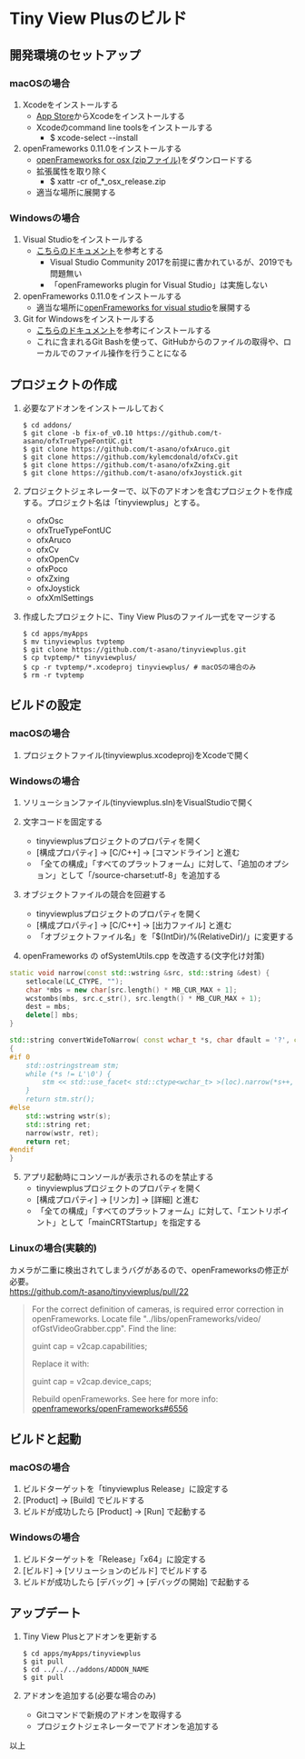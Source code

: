 # Tiny View Plusのビルド

## 開発環境のセットアップ

### macOSの場合

1. Xcodeをインストールする
   - [App Store](https://itunes.apple.com/ca/app/xcode/id497799835?mt=12)からXcodeをインストールする
   - Xcodeのcommand line toolsをインストールする
     - $ xcode-select --install
2. openFrameworks 0.11.0をインストールする
   - [openFrameworks for osx (zipファイル)](https://openframeworks.cc/download/)をダウンロードする
   - 拡張属性を取り除く
     - $ xattr -cr of\_\*\_osx_release.zip
   - 適当な場所に展開する

### Windowsの場合

1. Visual Studioをインストールする
    - [こちらのドキュメント](https://openframeworks.cc/setup/vs/)を参考とする
      - Visual Studio Community 2017を前提に書かれているが、2019でも問題無い
      - 「openFrameworks plugin for Visual Studio」は実施しない
2. openFrameworks 0.11.0をインストールする
    - 適当な場所に[openFrameworks for visual studio](https://openframeworks.cc/download/)を展開する
3. Git for Windowsをインストールする
    - [こちらのドキュメント](https://qiita.com/elu_jaune/items/280b4773a3a66c7956fe)を参考にインストールする
    - これに含まれるGit Bashを使って、GitHubからのファイルの取得や、ローカルでのファイル操作を行うことになる

## プロジェクトの作成

1. 必要なアドオンをインストールしておく
    ```
    $ cd addons/
    $ git clone -b fix-of_v0.10 https://github.com/t-asano/ofxTrueTypeFontUC.git
    $ git clone https://github.com/t-asano/ofxAruco.git
    $ git clone https://github.com/kylemcdonald/ofxCv.git
    $ git clone https://github.com/t-asano/ofxZxing.git
    $ git clone https://github.com/t-asano/ofxJoystick.git
    ```
	
2. プロジェクトジェネレーターで、以下のアドオンを含むプロジェクトを作成する。プロジェクト名は「tinyviewplus」とする。
    - ofxOsc
    - ofxTrueTypeFontUC
    - ofxAruco
    - ofxCv
    - ofxOpenCv
    - ofxPoco
    - ofxZxing
    - ofxJoystick
    - ofxXmlSettings

3. 作成したプロジェクトに、Tiny View Plusのファイル一式をマージする
    ```
    $ cd apps/myApps
    $ mv tinyviewplus tvptemp
    $ git clone https://github.com/t-asano/tinyviewplus.git
    $ cp tvptemp/* tinyviewplus/
    $ cp -r tvptemp/*.xcodeproj tinyviewplus/ # macOSの場合のみ
    $ rm -r tvptemp
    ```

## ビルドの設定

### macOSの場合

1. プロジェクトファイル(tinyviewplus.xcodeproj)をXcodeで開く

### Windowsの場合

1. ソリューションファイル(tinyviewplus.sln)をVisualStudioで開く

2. 文字コードを固定する
   - tinyviewplusプロジェクトのプロパティを開く
   - [構成プロパティ] -> [C/C++] -> [コマンドライン]  と進む
   - 「全ての構成」「すべてのプラットフォーム」に対して、「追加のオプション」として「/source-charset:utf-8」を追加する

3. オブジェクトファイルの競合を回避する
   - tinyviewplusプロジェクトのプロパティを開く
   - [構成プロパティ] -> [C/C++] -> [出力ファイル] と進む
   - 「オブジェクトファイル名」を「$(IntDir)/%(RelativeDir)/」に変更する

4. openFrameworks の ofSystemUtils.cpp を改造する(文字化け対策)

```cpp
static void narrow(const std::wstring &src, std::string &dest) {
	setlocale(LC_CTYPE, "");
	char *mbs = new char[src.length() * MB_CUR_MAX + 1];
	wcstombs(mbs, src.c_str(), src.length() * MB_CUR_MAX + 1);
	dest = mbs;
	delete[] mbs;
}

std::string convertWideToNarrow( const wchar_t *s, char dfault = '?', const std::locale& loc = std::locale() )
{
#if 0
	std::ostringstream stm;
	while (*s != L'\0') {
		stm << std::use_facet< std::ctype<wchar_t> >(loc).narrow(*s++, dfault);
	}
	return stm.str();
#else
	std::wstring wstr(s);
	std::string ret;
	narrow(wstr, ret);
	return ret;
#endif
}
```

5. アプリ起動時にコンソールが表示されるのを禁止する
   - tinyviewplusプロジェクトのプロパティを開く
   - [構成プロパティ] -> [リンカ] -> [詳細] と進む
   - 「全ての構成」「すべてのプラットフォーム」に対して、「エントリポイント」として「mainCRTStartup」を指定する

### Linuxの場合(実験的)

カメラが二重に検出されてしまうバグがあるので、openFrameworksの修正が必要。  
https://github.com/t-asano/tinyviewplus/pull/22

> For the correct definition of cameras, is required error correction in
openFrameworks. Locate file "../libs/openFrameworks/video/
ofGstVideoGrabber.cpp". Find the line:
>
> guint cap = v2cap.capabilities;
>
> Replace it with:
>
> guint cap = v2cap.device_caps;
>
> Rebuild openFrameworks. See here for more info:
[openframeworks/openFrameworks#6556](https://github.com/openframeworks/openFrameworks/issues/6556)

## ビルドと起動

### macOSの場合

1. ビルドターゲットを「tinyviewplus Release」に設定する
2. [Product] -> [Build] でビルドする
3. ビルドが成功したら [Product] -> [Run] で起動する

### Windowsの場合

1. ビルドターゲットを「Release」「x64」に設定する
2. [ビルド] -> [ソリューションのビルド] でビルドする
3. ビルドが成功したら [デバッグ] -> [デバッグの開始] で起動する

## アップデート

1. Tiny View Plusとアドオンを更新する
   ```
   $ cd apps/myApps/tinyviewplus
   $ git pull
   $ cd ../../../addons/ADDON_NAME
   $ git pull
   ```

2. アドオンを追加する(必要な場合のみ)
   - Gitコマンドで新規のアドオンを取得する
   - プロジェクトジェネレーターでアドオンを追加する

以上